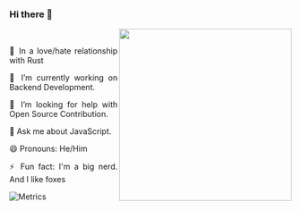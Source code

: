 <div align='justify'>
  
### Hi there 👋
  <img src="https://media4.giphy.com/media/B1xlEHtKiFM9W/giphy.gif?cid=ecf05e47m9byuqgq9n5w4s9i9gomot60hwo8g212us5vn2wd&rid=giphy.gif&ct=g" style="max-width:100%;" width="308" height="308" align="right">
  <br/>

 🧡 In a love/hate relationship with Rust 
  
 🔭 I’m currently working on Backend Development. 
  
 🤔 I’m looking for help with Open Source Contribution. 
  
 💬 Ask me about JavaScript. 
  
 😄 Pronouns: He/Him 
  
 ⚡ Fun fact: I'm a big nerd. And I like foxes
  
![Metrics](https://metrics.lecoq.io/felkr?template=classic&base.header=0&repositories.skipped=Bento%2C%20felkr.github.io&languages=1&languages.limit=8&languages.threshold=0%25&languages.colors=github&languages.sections=most-used&languages.indepth=false&languages.analysis.timeout=15&languages.categories=markup%2C%20programming&languages.recent.categories=markup%2C%20programming&languages.recent.load=300&languages.recent.days=14&config.timezone=Europe%2FVienna)</div>

